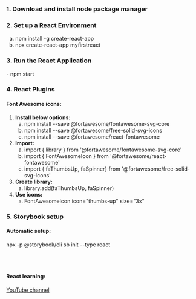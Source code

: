<h3>1. Download and install node package manager</h3>

<h3>2. Set up a React Environment</h3>
<ol type="a"> 
  <li>npm install -g create-react-app</li>
  <li>npx create-react-app myfirstreact</li>
</ol>

<h3>3. Run the React Application</h3>
<p>- npm start</p>


<h3>4. React Plugins</h3>
<h4>Font Awesome icons:</h4>
<ol> 
  <li><strong>Install below options:</strong>
    <ol type="a"> 
      <li>npm install --save @fortawesome/fontawesome-svg-core</li>
      <li>npm install --save @fortawesome/free-solid-svg-icons</li>
      <li>npm install --save @fortawesome/react-fontawesome</li>
    </ol>
  </li>
  <li><strong>Import:</strong>
    <ol type="a"> 
      <li>import { library } from '@fortawesome/fontawesome-svg-core'</li>
      <li>import { FontAwesomeIcon } from '@fortawesome/react-fontawesome'</li>
      <li>import { faThumbsUp, faSpinner} from '@fortawesome/free-solid-svg-icons'</li>
    </ol>
  </li>
  <li><strong>Create library:</strong>
    <ol type="a"> 
      <li>library.add(faThumbsUp, faSpinner)</li>
    </ol>
  </li>
  <li><strong>Use icons:</strong>
    <ol type="a"> 
      <li>FontAwesomeIcon icon="thumbs-up" size="3x"</li>
    </ol>
  </li>
</ol>

<h3>5. Storybook setup</h3>
<h4>Automatic setup:</h4>
<p>npx -p @storybook/cli sb init --type react</p>


<br />
<br />
<h4>React learning:</h4>
<p>
  <a href="https://www.youtube.com/watch?v=00kXjx9k3Os&list=PLN3n1USn4xlntqksY83W3997mmQPrUmqM&index=2">YouTube channel</a>
</p>
